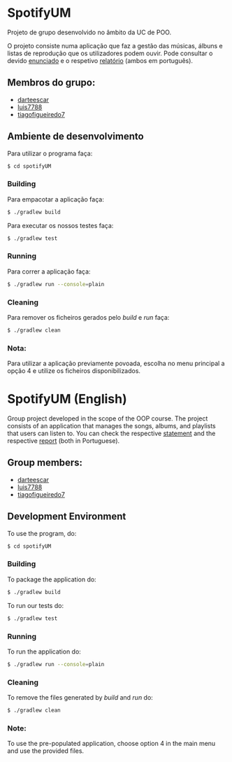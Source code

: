 # SpotifyUM

Projeto de grupo desenvolvido no âmbito da UC de POO.

O projeto consiste numa aplicação que faz a gestão das músicas, álbuns e listas de reprodução que os utilizadores podem ouvir. 
Pode consultar o devido [enunciado](TP_POO_2425.pdf) e o respetivo [relatório](Relatorio-POO.pdf) (ambos em português).

## Membros do grupo:

* [darteescar](https://github.com/darteescar)
* [luis7788](https://github.com/luis7788)
* [tiagofigueiredo7](https://github.com/tiagofigueiredo7)

## Ambiente de desenvolvimento
Para utilizar o programa faça:

```bash
$ cd spotifyUM
```

### Building

Para empacotar a aplicação faça:

```bash
$ ./gradlew build
```

Para executar os nossos testes faça:

```bash
$ ./gradlew test
```

### Running

Para correr a aplicação faça:

```bash
$ ./gradlew run --console=plain
```

### Cleaning

Para remover os ficheiros gerados pelo _build_ e _run_ faça:

```bash
$ ./gradlew clean
```

### Nota:

Para utilizar a aplicação previamente povoada, escolha no menu principal a opção 4 e utilize os ficheiros disponibilizados.

# SpotifyUM (English)
Group project developed in the scope of the OOP course.
The project consists of an application that manages the songs, albums, and playlists that users can listen to.
You can check the respective [statement](TP_POO_2425.pdf) and the respective [report](Relatorio-POO.pdf) (both in Portuguese).

## Group members:
* [darteescar](https://github.com/darteescar)
* [luis7788](https://github.com/luis7788)
* [tiagofigueiredo7](https://github.com/tiagofigueiredo7)

## Development Environment
To use the program, do:

```bash
$ cd spotifyUM
```
### Building
To package the application do:

```bash
$ ./gradlew build
```
To run our tests do:

```bash
$ ./gradlew test
```
### Running
To run the application do:

```bash
$ ./gradlew run --console=plain
```
### Cleaning
To remove the files generated by _build_ and _run_ do:

```bash
$ ./gradlew clean
```
### Note:
To use the pre-populated application, choose option 4 in the main menu and use the provided files.